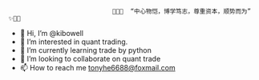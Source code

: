                                  👋👋✨  “中心物恺，博学笃志，尊重资本，顺势而为”  ✨👋👋

- 👋 Hi, I’m @kibowell
- 👀 I’m interested in quant trading.
- 🌱 I’m currently learning trade by python
- 💞️ I’m looking to collaborate on quant trade
- 📫 How to reach me tonyhe6688@foxmail.com

 

<!---
kibowell/kibowell is a ✨ special ✨ repository because its `README.md` (this file) appears on your GitHub profile.
You can click the Preview link to take a look at your changes.
--->
